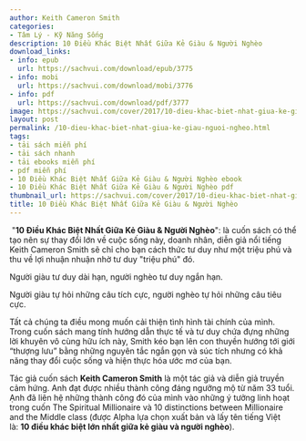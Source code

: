 ```yaml
---
author: Keith Cameron Smith
categories:
- Tâm Lý - Kỹ Năng Sống
description: 10 Điều Khác Biệt Nhất Giữa Kẻ Giàu & Người Nghèo
download_links:
- info: epub
  url: https://sachvui.com/download/epub/3775
- info: mobi
  url: https://sachvui.com/download/mobi/3776
- info: pdf
  url: https://sachvui.com/download/pdf/3777
image: https://sachvui.com/cover/2017/10-dieu-khac-biet-nhat-giua-ke-giau-nguoi-ngheo.jpg
layout: post
permalink: /10-dieu-khac-biet-nhat-giua-ke-giau-nguoi-ngheo.html
tags:
- tải sách miễn phí
- tải sách nhanh
- tải ebooks miễn phí
- pdf miễn phí
- 10 Điều Khác Biệt Nhất Giữa Kẻ Giàu & Người Nghèo ebook
- 10 Điều Khác Biệt Nhất Giữa Kẻ Giàu & Người Nghèo pdf
thumbnail_url: https://sachvui.com/cover/2017/10-dieu-khac-biet-nhat-giua-ke-giau-nguoi-ngheo.jpg
title: 10 Điều Khác Biệt Nhất Giữa Kẻ Giàu & Người Nghèo
---
```


 <div class="item-desc text-justify"> <p> "<strong>10 Điều Khác Biệt Nhất Giữa Kẻ Giàu &amp; Người Nghèo</strong>": là cuốn sách có thể tạo nên sự thay đổi lớn về cuộc sống này, doanh nhân, diễn giả nổi tiếng Keith Cameron Smith sẽ chỉ cho bạn cách thức tư duy như một triệu phú và thu về lợi nhuận nhuận nhờ tư duy "triệu phú" đó.</p><p>Người giàu tư duy dài hạn, người nghèo tư duy ngắn hạn.</p><p>Người giàu tự hỏi những câu tích cực, người nghèo tự hỏi những câu tiêu cực.</p><p>Tất cả chúng ta điều mong muốn cải thiện tình hình tài chính của mình. Trong cuốn sách mang tính hướng dẫn thực tế và tư duy chứa đựng những lời khuyên vô cùng hữu ích này, Smith kéo bạn lên con thuyền hướng tới giới “thượng lưu” bằng những nguyên tắc ngắn gọn và súc tích nhưng có khả năng thay đổi cuộc sống và hiện thực hóa ước mơ của bạn.</p><p>Tác giả cuốn sách <strong>Keith Cameron Smith</strong> là một tác giả và diễn giả truyền cảm hứng. Anh đạt được nhiều thành công đáng ngưỡng mộ từ năm 33 tuổi. Ạnh đã liên hệ những thành công đó của mình vào những ý tưởng linh hoạt trong cuốn The Spiritual Millionaire và 10 distinctions between Millionaire and the Middle class (được Alpha lựa chọn xuất bản và lấy tên tiếng Việt là: <strong>10 điều khác biệt lớn nhất giữa kẻ giàu và người nghèo</strong>).</p> </div>